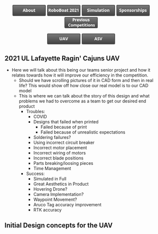 
<p><center>
  <a href="https://crawlab.github.io/RoboBoat-2021/About"><img src="images/About.png" title="About" width="110px" /></a>
  <a href="https://crawlab.github.io/RoboBoat-2021/"><img src="images/RoboBoat 2021.png" title="RoboBoat 2021" width="110px" /></a>
  <a href="https://crawlab.github.io/RoboBoat-2021/Simulation"><img src="images/Simulation.png" title="Simulations" width="110px" /></a>
  <a href="https://crawlab.github.io/RoboBoat-2021/Sponsorships"><img src="images/Sponsorships.png" title="Sponsorships" width="110px" /></a>
  <a href="https://crawlab.github.io/RoboBoat-2021/Previous%20Competitions"><img src="images/Previous Competitions.png" title="About" width="110px" /></a>
</center>
</p>

<center>
  <a href="https://crawlab.github.io/RoboBoat-2021/UAV"><img src="images/UAV.png" title="UAV" width="110px" /></a>
  <a href="https://crawlab.github.io/RoboBoat-2021/ASV"><img src="images/ASV.png" title="ASV" width="110px" /></a>
</center>

## 2021 UL Lafayette Ragin' Cajuns UAV

- Here we will talk about this being our teams senior project and how it relates towards how it will improve our efficiency in the competition.
    - Should we have scrolling pictures of it in CAD form and then in real life? This would show off how close our real model is to our CAD model
    - This is where we can talk about the story of this design and what problems we had to overcome as a team to get our desired end product
      - Troubles:
        - COVID
        - Designs that failed when printed
          - Failed because of print
          - Failed because of unrealistic expectations
        - Soldering failures?
        - Using incorrect circuit breaker
        - Incorrect motor placement
        - Incorrect wiring of motors
        - Incorrect blade positions
        - Parts breaking/loosing pieces
        - Time Management
      - Success:
        - Simulated in Full
        - Great Aesthetics in Product
        - Hovering Drone?
        - Camera Implementation?
        - Waypoint Movement?
        - Aruco Tag accuracy improvement
        - RTK accuracy

## Initial Design concepts for the UAV
  